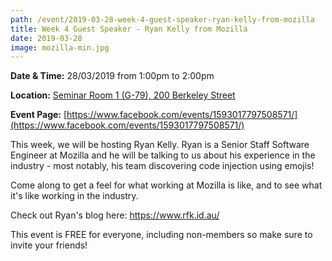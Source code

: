 ```yaml
---
path: /event/2019-03-28-week-4-guest-speaker-ryan-kelly-from-mozilla
title: Week 4 Guest Speaker - Ryan Kelly from Mozilla
date: 2019-03-28
image: mozilla-min.jpg
---
```


**Date & Time:** 28/03/2019 from 1:00pm to 2:00pm

**Location:** [Seminar Room 1 (G-79), 200 Berkeley Street](https://maps.unimelb.edu.au/parkville/building/260)

**Event Page:** [https://www.facebook.com/events/1593017797508571/](https://www.facebook.com/events/1593017797508571/)


This week, we will be hosting Ryan Kelly. Ryan is a Senior Staff Software Engineer at Mozilla and he will be talking to us about his experience in the industry - most notably, his team discovering code injection using emojis! 

Come along to get a feel for what working at Mozilla is like, and to see what it's like working in the industry.

Check out Ryan's blog here: https://www.rfk.id.au/

This event is FREE for everyone, including non-members so make sure to invite your friends!